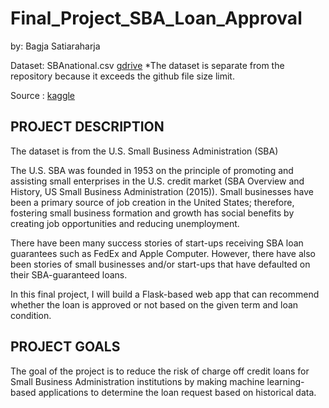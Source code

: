 # Final_Project_SBA_Loan_Approval

by: Bagja Satiaraharja

Dataset: SBAnational.csv [gdrive](https://drive.google.com/file/d/10cSCOrt7y2XY05J7AeX5FmIbLa3wLtQV/view?usp=sharing)
*The dataset is separate from the repository because it exceeds the github file size limit.

Source : [kaggle](https://www.kaggle.com/mirbektoktogaraev/should-this-loan-be-approved-or-denied)


PROJECT DESCRIPTION
---

The dataset is from the U.S. Small Business Administration (SBA)

The U.S. SBA was founded in 1953 on the principle of promoting and assisting small enterprises in the U.S. credit market (SBA Overview and History, US Small Business Administration (2015)). Small businesses have been a primary source of job creation in the United States; therefore, fostering small business formation and growth has social benefits by creating job opportunities and reducing unemployment.

There have been many success stories of start-ups receiving SBA loan guarantees such as FedEx and Apple Computer. However, there have also been stories of small businesses and/or start-ups that have defaulted on their SBA-guaranteed loans.

In this final project, I will build a Flask-based web app that can recommend whether the loan is approved or not based on the given term and loan condition.

PROJECT GOALS
---

The goal of the project is to reduce the risk of charge off credit loans for Small Business Administration institutions by making machine learning-based applications to determine the loan request based on historical data. 
